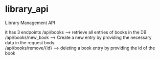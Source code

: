 # library_api
Library Management API

it has 3 endpoints 
/api/books --> retrieve all entries of books in the DB<br />
/api/books/new_book --> Create a new entry by providing the necessary data in the request body<br />
/api/books/remove/{id} --> deleting a book entry by providing the id of the book<br />
